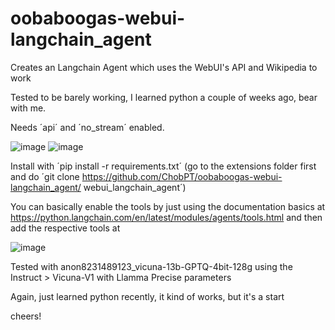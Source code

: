 # oobaboogas-webui-langchain_agent
Creates an Langchain Agent which uses the WebUI's API and Wikipedia to work

Tested to be barely working, I learned python a couple of weeks ago, bear with me.

Needs ´api´ and ´no_stream´ enabled.

![image](https://user-images.githubusercontent.com/45816945/236649969-0d4fbab3-15e9-4cf0-88d0-71419e77d1cb.png)
![image](https://user-images.githubusercontent.com/45816945/236649973-a43fdfff-6602-4fce-8342-1408876028fa.png)


Install with ´pip install -r requirements.txt´ (go to the extensions folder first and do  ´git clone https://github.com/ChobPT/oobaboogas-webui-langchain_agent/ webui_langchain_agent´)

You can basically enable the tools by just using the documentation basics at https://python.langchain.com/en/latest/modules/agents/tools.html and then add the respective tools at

![image](https://user-images.githubusercontent.com/45816945/236650063-3220e6f6-5ce9-40b7-8252-43d2cab3ac87.png)


Tested with anon8231489123_vicuna-13b-GPTQ-4bit-128g using the Instruct >  Vicuna-V1 with Llamma Precise parameters

Again, just learned python recently, it kind of works, but it's a start

cheers!
